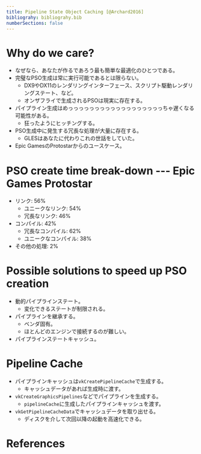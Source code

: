 ```yaml
---
title: Pipeline State Object Caching [@Archard2016]
bibliograhy: bibliograhy.bib
numberSections: false
---
```

# Why do we care?

- なぜなら、あなたが作るであろう最も簡単な最適化のひとつである。
- 完璧なPSO生成は常に実行可能であるとは限らない。
    - DX9やDX11のレンダリングインターフェース、スクリプト駆動レンダリングステート、など。
    - オンザフライで生成されるPSOは現実に存在する。
- パイプライン生成はめっっっっっっっっっっっっっっっっっっちゃ遅くなる可能性がある。
    - 狂ったようにヒッチングする。
- PSO生成中に発生する冗長な処理が大量に存在する。
    - GLESはあなたに代わりこれの世話をしていた。
- Epic GamesのProtostarからのユースケース。

# PSO create time break-down --- Epic Games Protostar

- リンク: 56%
    - ユニークなリンク: 54%
    - 冗長なリンク: 46%
- コンパイル: 42%
    - 冗長なコンパイル: 62%
    - ユニークなコンパイル: 38%
- その他の処理: 2%

# Possible solutions to speed up PSO creation

- 動的パイプラインステート。
    - 変化できるステートが制限される。
- パイプラインを継承する。
    - ベンダ固有。
    - ほとんどのエンジンで接続するのが難しい。
- パイプラインステートキャッシュ。

# Pipeline Cache

- パイプラインキャッシュは`vkCreatePipelineCache`で生成する。
    - キャッシュデータがあれば生成時に渡す。
- `vkCreateGraphicsPipelines`などでパイプラインを生成する。
    - `pipelineCache`に生成したパイプラインキャッシュを渡す。
- `vkGetPipelineCacheData`でキャッシュデータを取り出せる。
    - ディスクを介して次回以降の起動を高速化できる。

# References
